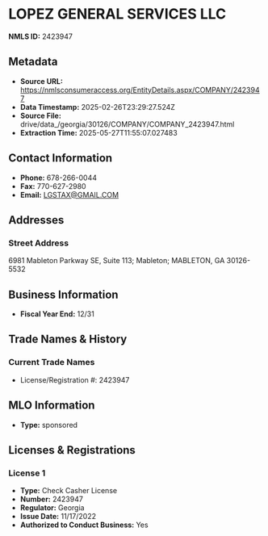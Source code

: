 # LOPEZ GENERAL SERVICES LLC

**NMLS ID:** 2423947

## Metadata
- **Source URL:** https://nmlsconsumeraccess.org/EntityDetails.aspx/COMPANY/2423947
- **Data Timestamp:** 2025-02-26T23:29:27.524Z
- **Source File:** drive/data_/georgia/30126/COMPANY/COMPANY_2423947.html
- **Extraction Time:** 2025-05-27T11:55:07.027483

## Contact Information
- **Phone:** 678-266-0044
- **Fax:** 770-627-2980
- **Email:** LGSTAX@GMAIL.COM

## Addresses
### Street Address
6981 Mableton Parkway SE, Suite 113; Mableton; MABLETON, GA 30126-5532

## Business Information
- **Fiscal Year End:** 12/31

## Trade Names & History
### Current Trade Names
- License/Registration #: 2423947

## MLO Information
- **Type:** sponsored

## Licenses & Registrations

### License 1
- **Type:** Check Casher License
- **Number:** 2423947
- **Regulator:** Georgia
- **Issue Date:** 11/17/2022
- **Authorized to Conduct Business:** Yes
